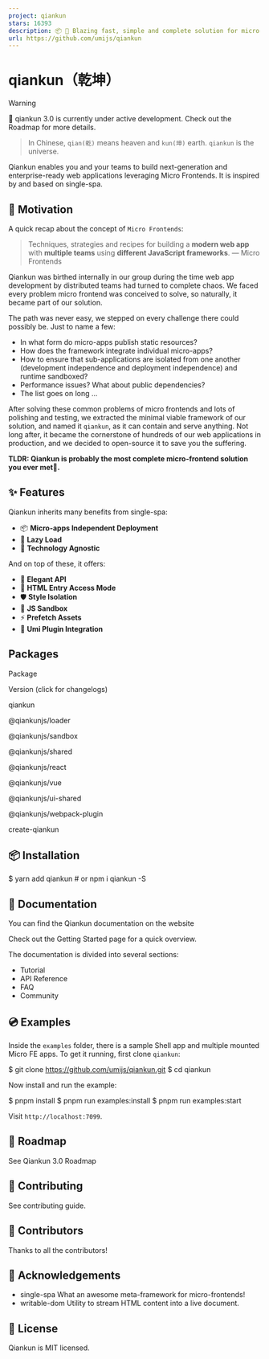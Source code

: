```yaml
---
project: qiankun
stars: 16393
description: 📦 🚀 Blazing fast, simple and complete solution for micro frontends.
url: https://github.com/umijs/qiankun
---
```


qiankun（乾坤）
===========

Warning

🚧 qiankun 3.0 is currently under active development. Check out the Roadmap for more details.

> In Chinese, `qian(乾)` means heaven and `kun(坤)` earth. `qiankun` is the universe.

Qiankun enables you and your teams to build next-generation and enterprise-ready web applications leveraging Micro Frontends. It is inspired by and based on single-spa.

🤔 Motivation
-------------

A quick recap about the concept of `Micro Frontends`:

> Techniques, strategies and recipes for building a **modern web app** with **multiple teams** using **different JavaScript frameworks**. — Micro Frontends

Qiankun was birthed internally in our group during the time web app development by distributed teams had turned to complete chaos. We faced every problem micro frontend was conceived to solve, so naturally, it became part of our solution.

The path was never easy, we stepped on every challenge there could possibly be. Just to name a few:

-   In what form do micro-apps publish static resources?
-   How does the framework integrate individual micro-apps?
-   How to ensure that sub-applications are isolated from one another (development independence and deployment independence) and runtime sandboxed?
-   Performance issues? What about public dependencies?
-   The list goes on long ...

After solving these common problems of micro frontends and lots of polishing and testing, we extracted the minimal viable framework of our solution, and named it `qiankun`, as it can contain and serve anything. Not long after, it became the cornerstone of hundreds of our web applications in production, and we decided to open-source it to save you the suffering.

**TLDR: Qiankun is probably the most complete micro-frontend solution you ever met🧐.**

✨ Features
----------

Qiankun inherits many benefits from single-spa:

-   📦 **Micro-apps Independent Deployment**
-   🛴 **Lazy Load**
-   📱 **Technology Agnostic**

And on top of these, it offers:

-   💃 **Elegant API**
-   💪 **HTML Entry Access Mode**
-   🛡 **Style Isolation**
-   🧳 **JS Sandbox**
-   ⚡ **Prefetch Assets**
-   🔌 **Umi Plugin Integration**

Packages
--------

Package

Version (click for changelogs)

qiankun

@qiankunjs/loader

@qiankunjs/sandbox

@qiankunjs/shared

@qiankunjs/react

@qiankunjs/vue

@qiankunjs/ui-shared

@qiankunjs/webpack-plugin

create-qiankun

📦 Installation
---------------

$ yarn add qiankun  # or npm i qiankun -S

📖 Documentation
----------------

You can find the Qiankun documentation on the website

Check out the Getting Started page for a quick overview.

The documentation is divided into several sections:

-   Tutorial
-   API Reference
-   FAQ
-   Community

💿 Examples
-----------

Inside the `examples` folder, there is a sample Shell app and multiple mounted Micro FE apps. To get it running, first clone `qiankun`:

$ git clone https://github.com/umijs/qiankun.git
$ cd qiankun

Now install and run the example:

$ pnpm install
$ pnpm run examples:install
$ pnpm run examples:start

Visit `http://localhost:7099`.

🎯 Roadmap
----------

See Qiankun 3.0 Roadmap

🤝 Contributing
---------------

See contributing guide.

👥 Contributors
---------------

Thanks to all the contributors!

🎁 Acknowledgements
-------------------

-   single-spa What an awesome meta-framework for micro-frontends!
-   writable-dom Utility to stream HTML content into a live document.

📄 License
----------

Qiankun is MIT licensed.
